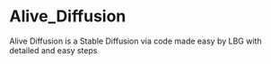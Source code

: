 # Alive_Diffusion
Alive Diffusion is a Stable Diffusion via code made easy by LBG with detailed  and easy steps 
